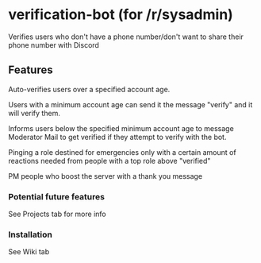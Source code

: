 # verification-bot (for /r/sysadmin)
Verifies users who don't have a phone number/don't want to share their phone number with Discord

## Features
Auto-verifies users over a specified account age.

Users with a minimum account age can send it the message "verify" and it will verify them.

Informs users below the specified minimum account age to message Moderator Mail to get verified if they attempt to verify with the bot.

Pinging a role destined for emergencies only with a certain amount of reactions needed from people with a top role above "verified"

PM people who boost the server with a thank you message


### Potential future features

See Projects tab for more info

### Installation

See Wiki tab
